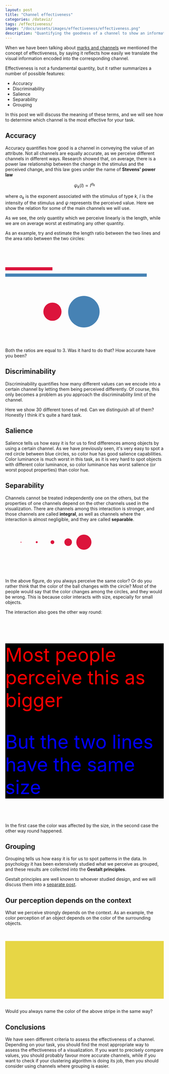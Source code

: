 ```yaml
---
layout: post
title: "Channel effectiveness"
categories: /dataviz/
tags: /effectiveness/
image: "/docs/assets/images/effectiveness/effectiveness.png"
description: "Quantifying the goodness of a channel to show an information"
---
```


<!-- Load d3.js -->
<script src="https://d3js.org/d3.v5.js"></script>

When we have been talking about [marks and channels](/marks-channels)
we mentioned the concept of effectiveness, by saying it
reflects how easily we translate the visual information encoded into the
corresponding channel.

Effectiveness is not a fundamental quantity, but it rather summarizes a
number of possible features:
- Accuracy
- Discriminability
- Salience
- Separability
- Grouping


In this post we will discuss the meaning of these terms, and we will 
see how to determine which channel is the most effective for your task.

## Accuracy
Accuracy quantifies how good is a channel in conveying the value of an attribute.
Not all channels are equally accurate, as we perceive different
channels in different ways.
Research showed that, on average, there is a power law relationship between the 
change in the stimulus and the perceived change, and this law goes under the name
of **Stevens' power law**

$$ \psi_k(I) \propto I^{a_k} $$

where $a_k$ is the exponent associated with the stimulus of type $k$,
$I$ is the intensity of the stimulus and $\psi$ represents the perceived
value.
Here we show the relation for some of the main channels we will use.

<div id="stevens"> </div>
<script src="/docs/assets/javascript/effectiveness/stevens.js"> </script>

As we see, the only quantity which we perceive linearly is the length,
while we are on average worst at estimating any other quantity.

As an example, try and estimate the length ratio between the two
lines and the area ratio between the two circles:

<br>
<br>

<svg height="150" width="600">
  <line x1="0" y1="40" x2="150" y2="40" style="stroke:crimson;stroke-width:10" />
  <line x1="0" y1="60" x2="450" y2="60" style="stroke:steelblue;stroke-width:10" />
</svg> 

<svg height="150" width="500">
  <circle cx="150" cy="50" r="28.87"  fill="crimson" />
  <circle cx="250" cy="50" r="50"  fill="steelblue" />
</svg> 

Both the ratios are equal to 3. Was it hard to do that? How accurate
have you been?

## Discriminability

Discriminability quantifies how many different values can we encode into
a certain channel by letting them being perceived differently.
Of course, this only becomes a problem as you approach the discriminability
limit of the channel.

Here we show 30 different tones of
red. Can we distinguish all of them? Honestly I think it's quite a hard task.

<div id="discriminability"> </div>
<script src="/docs/assets/javascript/effectiveness/discriminability.js"> </script>

## Salience

Salience tells us how easy it is for us to find differences among objects
by using a certain channel.
As we have previously seen, it's very easy to spot a red circle between
blue circles, so color hue has good salience capabilities.
Color luminance is much worst in this task, as it is very hard to spot
objects with different color luminance, so color luminance has 
worst salience (or worst popout properties) than color hue.

## Separability

Channels cannot be treated independently one on the others,
but the properties of one channels depend on the other channels
used in the visualization.
There are channels among this interaction is stronger, and those
channels are called **integral**, as well as channels where the interaction
is almost negligible, and they are called **separable**.


<svg height="150" width="500">
  <circle cy="50" cx="50" r="1.5"  fill="crimson" />
  <circle cy="50" cx="100" r="3"  fill="crimson" />
  <circle cy="50" cx="150" r="6"  fill="crimson" />
  <circle cy="50" cx="200" r="12"  fill="crimson" />
  <circle cy="50" cx="250" r="24"  fill="crimson" />
</svg> 


In the above figure, do you always perceive the same color? Or do
you rather think that the color of the ball changes with the circle?
Most of the people would say that the color changes among the circles,
and they would be wrong.
This is because color interacts with size, especially for small objects.

The interaction also goes the other way round:

<br>
<div style="background-color:black;">
<p style="color:red;font-size:60px;">
Most people perceive this as bigger</p>
<p style="color:blue;font-size:60px;">But the two
lines have the same size</p>
</div>

<br>
In the first case the color was affected by the size,
in the second case the other way round happened.

## Grouping

Grouping tells us how easy it is for us to spot patterns in the data.
In psychology it has been extensively studied what we perceive as grouped,
and these results are collected into the **Gestalt principles**. 

Gestalt principles are well known to whoever studied design, and we will
discuss them into a [separate post](/gestalt).

## Our perception depends on the context
What we perceive strongly depends
on the context.
As an example, the color perception of an object depends on the color of the
surrounding objects.

<br>
<br>

<svg height=400 width=1100>
<rect x=0 y=0 height=400 width=550 fill="#e7d645"/>
<rect x=550 y=0 height=400 width=550 fill="#8d9488"/>
<rect x=50 y=195 height=10 width=1000 fill="#b6af59"/>
</svg>

<br>
<br>

Would you always name the color of the above stripe in the same way?



## Conclusions
We have seen different criteria to assess
the effectiveness of a channel.
Depending on your task, you should find
the most appropriate way to assess the effectiveness
of a visualization.
If you want to precisely compare values, you
should probably favour more accurate channels,
while if you want to check if your
clustering algorithm is doing its job, then you should consider using channels where grouping is easier.
